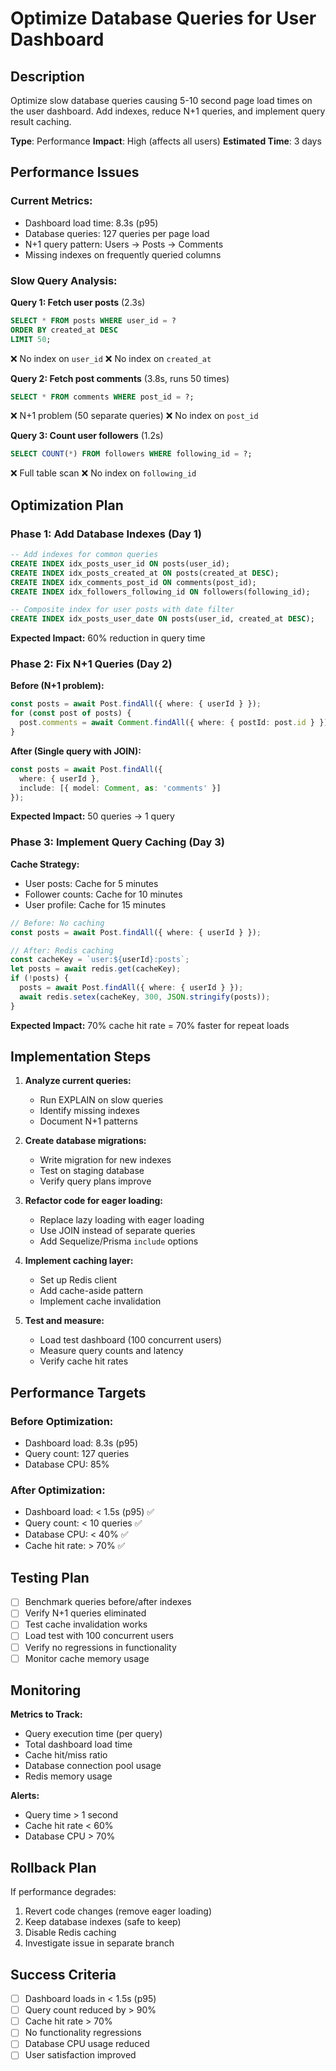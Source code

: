 # Optimize Database Queries for User Dashboard

## Description

Optimize slow database queries causing 5-10 second page load times on the user dashboard. Add indexes, reduce N+1 queries, and implement query result caching.

**Type**: Performance
**Impact**: High (affects all users)
**Estimated Time**: 3 days

## Performance Issues

### Current Metrics:
- Dashboard load time: 8.3s (p95)
- Database queries: 127 queries per page load
- N+1 query pattern: Users → Posts → Comments
- Missing indexes on frequently queried columns

### Slow Query Analysis:

**Query 1: Fetch user posts** (2.3s)
```sql
SELECT * FROM posts WHERE user_id = ?
ORDER BY created_at DESC
LIMIT 50;
```
❌ No index on `user_id`
❌ No index on `created_at`

**Query 2: Fetch post comments** (3.8s, runs 50 times)
```sql
SELECT * FROM comments WHERE post_id = ?;
```
❌ N+1 problem (50 separate queries)
❌ No index on `post_id`

**Query 3: Count user followers** (1.2s)
```sql
SELECT COUNT(*) FROM followers WHERE following_id = ?;
```
❌ Full table scan
❌ No index on `following_id`

## Optimization Plan

### Phase 1: Add Database Indexes (Day 1)

```sql
-- Add indexes for common queries
CREATE INDEX idx_posts_user_id ON posts(user_id);
CREATE INDEX idx_posts_created_at ON posts(created_at DESC);
CREATE INDEX idx_comments_post_id ON comments(post_id);
CREATE INDEX idx_followers_following_id ON followers(following_id);

-- Composite index for user posts with date filter
CREATE INDEX idx_posts_user_date ON posts(user_id, created_at DESC);
```

**Expected Impact:** 60% reduction in query time

### Phase 2: Fix N+1 Queries (Day 2)

**Before (N+1 problem):**
```typescript
const posts = await Post.findAll({ where: { userId } });
for (const post of posts) {
  post.comments = await Comment.findAll({ where: { postId: post.id } });
}
```

**After (Single query with JOIN):**
```typescript
const posts = await Post.findAll({
  where: { userId },
  include: [{ model: Comment, as: 'comments' }]
});
```

**Expected Impact:** 50 queries → 1 query

### Phase 3: Implement Query Caching (Day 3)

**Cache Strategy:**
- User posts: Cache for 5 minutes
- Follower counts: Cache for 10 minutes
- User profile: Cache for 15 minutes

```typescript
// Before: No caching
const posts = await Post.findAll({ where: { userId } });

// After: Redis caching
const cacheKey = `user:${userId}:posts`;
let posts = await redis.get(cacheKey);
if (!posts) {
  posts = await Post.findAll({ where: { userId } });
  await redis.setex(cacheKey, 300, JSON.stringify(posts));
}
```

**Expected Impact:** 70% cache hit rate = 70% faster for repeat loads

## Implementation Steps

1. **Analyze current queries:**
   - Run EXPLAIN on slow queries
   - Identify missing indexes
   - Document N+1 patterns

2. **Create database migrations:**
   - Write migration for new indexes
   - Test on staging database
   - Verify query plans improve

3. **Refactor code for eager loading:**
   - Replace lazy loading with eager loading
   - Use JOIN instead of separate queries
   - Add Sequelize/Prisma `include` options

4. **Implement caching layer:**
   - Set up Redis client
   - Add cache-aside pattern
   - Implement cache invalidation

5. **Test and measure:**
   - Load test dashboard (100 concurrent users)
   - Measure query counts and latency
   - Verify cache hit rates

## Performance Targets

### Before Optimization:
- Dashboard load: 8.3s (p95)
- Query count: 127 queries
- Database CPU: 85%

### After Optimization:
- Dashboard load: < 1.5s (p95) ✅
- Query count: < 10 queries ✅
- Database CPU: < 40% ✅
- Cache hit rate: > 70% ✅

## Testing Plan

- [ ] Benchmark queries before/after indexes
- [ ] Verify N+1 queries eliminated
- [ ] Test cache invalidation works
- [ ] Load test with 100 concurrent users
- [ ] Verify no regressions in functionality
- [ ] Monitor cache memory usage

## Monitoring

**Metrics to Track:**
- Query execution time (per query)
- Total dashboard load time
- Cache hit/miss ratio
- Database connection pool usage
- Redis memory usage

**Alerts:**
- Query time > 1 second
- Cache hit rate < 60%
- Database CPU > 70%

## Rollback Plan

If performance degrades:
1. Revert code changes (remove eager loading)
2. Keep database indexes (safe to keep)
3. Disable Redis caching
4. Investigate issue in separate branch

## Success Criteria

- [ ] Dashboard loads in < 1.5s (p95)
- [ ] Query count reduced by > 90%
- [ ] Cache hit rate > 70%
- [ ] No functionality regressions
- [ ] Database CPU usage reduced
- [ ] User satisfaction improved

